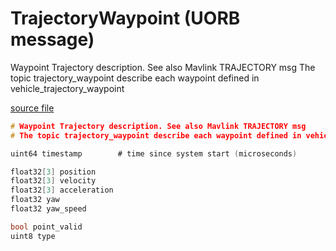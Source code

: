 # TrajectoryWaypoint (UORB message)

Waypoint Trajectory description. See also Mavlink TRAJECTORY msg
The topic trajectory_waypoint describe each waypoint defined in vehicle_trajectory_waypoint

[source file](https://github.com/PX4/PX4-Autopilot/blob/release/1.14/msg/TrajectoryWaypoint.msg)

```c
# Waypoint Trajectory description. See also Mavlink TRAJECTORY msg
# The topic trajectory_waypoint describe each waypoint defined in vehicle_trajectory_waypoint

uint64 timestamp		# time since system start (microseconds)

float32[3] position
float32[3] velocity
float32[3] acceleration
float32 yaw
float32 yaw_speed

bool point_valid
uint8 type

```
